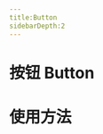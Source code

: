 ```yaml
---
title:Button
sidebarDepth:2
---
```

# 按钮 Button

# 使用方法

<ClientOnly><buttonDemos></buttonDemos></ClientOnly>
